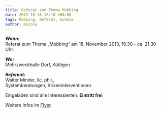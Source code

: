 ```yaml
---
title: Referat zum Thema Mobbing
date: 2013-10-16 18:18 +00:00
tags: Mobbing, Referat, Schule
author: Nicole
---
```


***Wann:***    
Referat zum Thema „Mobbing“ am 18. November 2013, 19.30 - ca. 21.30 Uhr.

***Wo:***    
Mehrzweckhalle Dorf, Küttigen

***Referent:***     
Walter Minder, lic. phil.,      
Systemberatungen, Kriseninterventionen

Eingeladen sind alle Interessierten. 
**Eintritt frei** 

Weitere Infos im [Flyer](FlyerReferatMobbing.pdf).
